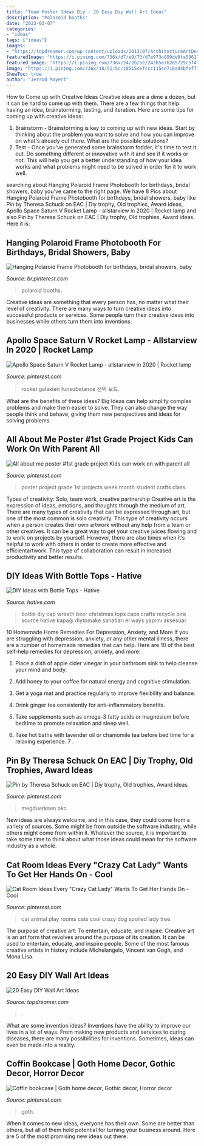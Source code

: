 ```yaml
---
title: "Team Poster Ideas Diy - 20 Easy Diy Wall Art Ideas"
description: "Polaroid booths"
date: "2023-02-07"
categories:
- "ideas"
tags: ["ideas"]
images:
- "https://topdreamer.com/wp-content/uploads/2013/07/ArchitectureArtDesigns-3126.jpg"
featuredImage: "https://i.pinimg.com/736x/d7/e9/73/d7e973c899de9fa596177929998970e3.jpg"
featured_image: "https://i.pinimg.com/736x/24/2b/5e/242b5e7b265729c5f4fde16cf71bc418.jpg"
image: "https://i.pinimg.com/736x/18/51/5c/18515cefccc1154e716ad4bfef7736e1--cat-play-rooms-dog-rooms.jpg"
ShowToc: true
author: "Jerrod Mayert"
---
```



How to Come up with Creative Ideas
Creative ideas are a dime a dozen, but it can be hard to come up with them. There are a few things that help: having an idea, brainstorming, testing, and iteration. 
Here are some tips for coming up with creative ideas:

1. Brainstorm - Brainstorming is key to coming up with new ideas. Start by thinking about the problem you want to solve and how you can improve on what's already out there. What are the possible solutions? 
2. Test - Once you've generated some brainstorm fodder, it's time to test it out. Do something different or innovative with it and see if it works or not. This will help you get a better understanding of how your idea works and what problems might need to be solved in order for it to work well. 

	

		
searching about Hanging Polaroid Frame Photobooth for birthdays, bridal showers, baby you've came to the right page. We have 8 Pics about Hanging Polaroid Frame Photobooth for birthdays, bridal showers, baby like Pin by Theresa Schuck on EAC | Diy trophy, Old trophies, Award ideas, Apollo Space Saturn V Rocket Lamp - allstarview in 2020 | Rocket lamp and also Pin by Theresa Schuck on EAC | Diy trophy, Old trophies, Award ideas. Here it is:
		
    
## Hanging Polaroid Frame Photobooth For Birthdays, Bridal Showers, Baby

<img loading=lazy src="https://i.pinimg.com/736x/24/2b/5e/242b5e7b265729c5f4fde16cf71bc418.jpg" onerror="this.onerror=null;this.src='https://tse2.mm.bing.net/th?id=OIP.y0wda7BgFk0KGDCdHSAJzQHaJ3&amp;pid=15.1';" alt="Hanging Polaroid Frame Photobooth for birthdays, bridal showers, baby">

_Source: br.pinterest.com_

>polaroid booths. 

	

Creative ideas are something that every person has, no matter what their level of creativity. There are many ways to turn creative ideas into successful products or services. Some people turn their creative ideas into businesses while others turn them into inventions.

    
## Apollo Space Saturn V Rocket Lamp - Allstarview In 2020 | Rocket Lamp

<img loading=lazy src="https://i.pinimg.com/736x/87/ea/ae/87eaae86f305c58049354857bb9aa72f.jpg" onerror="this.onerror=null;this.src='https://tse2.mm.bing.net/th?id=OIP.Vxy8sde4uVtuT_CPb_SJRAHaJ3&amp;pid=15.1';" alt="Apollo Space Saturn V Rocket Lamp - allstarview in 2020 | Rocket lamp">

_Source: pinterest.com_

>rocket galaxien funsubstance 선택 보드. 

	

What are the benefits of these ideas?
Big Ideas can help simplify complex problems and make them easier to solve. They can also change the way people think and behave, giving them new perspectives and ideas for solving problems.

    
## All About Me Poster #1st Grade Project Kids Can Work On With Parent All

<img loading=lazy src="https://i.pinimg.com/736x/61/96/0b/61960bb31e2442edbe000f1fe34828ee--all-about-me-poster-class-projects.jpg" onerror="this.onerror=null;this.src='https://tse1.mm.bing.net/th?id=OIP.itQ8Xwpb4E0JQ_JkT0cFAAAAAA&amp;pid=15.1';" alt="All about me poster #1st grade project Kids can work on with parent all">

_Source: pinterest.com_

>poster project grade 1st projects week month student crafts class. 

	

Types of creativity: Solo, team work, creative partnership
Creative art is the expression of ideas, emotions, and thoughts through the medium of art. There are many types of creativity that can be expressed through art, but one of the most common is solo creativity. This type of creativity occurs when a person creates their own artwork without any help from a team or other creatives. It can be a great way to get your creative juices flowing and to work on projects by yourself. However, there are also times when it’s helpful to work with others in order to create more effective and efficientartwork. This type of collaboration can result in increased productivity and better results.

    
## DIY Ideas With Bottle Tops - Hative

<img loading=lazy src="https://hative.com/wp-content/uploads/2015/01/bottle-tops/17-diy-ideas-with-bottle-tops.jpg" onerror="this.onerror=null;this.src='https://tse3.mm.bing.net/th?id=OIP.VihyGuQYKl9QbFiYTB1ecAHaJ4&amp;pid=15.1';" alt="DIY Ideas with Bottle Tops - Hative">

_Source: hative.com_

>bottle diy cap wreath beer christmas tops caps crafts recycle bira source hative kapağı diytomake sanatları el ways yapımı aksesuar. 

	

10 Homemade Home Remedies For Depression, Anxiety, and More
If you are struggling with depression, anxiety, or any other mental illness, there are a number of homemade remedies that can help. Here are 10 of the best self-help remedies for depression, anxiety, and more:
1. Place a dish of apple cider vinegar in your bathroom sink to help cleanse your mind and body.

2. Add honey to your coffee for natural energy and cognitive stimulation.

3. Get a yoga mat and practice regularly to improve flexibility and balance.

4. Drink ginger tea consistently for anti-inflammatory benefits.

5. Take supplements such as omega-3 fatty acids or magnesium before bedtime to promote relaxation and sleep well.

6. Take hot baths with lavender oil or chamomile tea before bed time for a relaxing experience.      7 .

    
## Pin By Theresa Schuck On EAC | Diy Trophy, Old Trophies, Award Ideas

<img loading=lazy src="https://i.pinimg.com/736x/d7/e9/73/d7e973c899de9fa596177929998970e3.jpg" onerror="this.onerror=null;this.src='https://tse3.mm.bing.net/th?id=OIP.0cv-Nxum4hoo4G6jJ5gsYQHaJ3&amp;pid=15.1';" alt="Pin by Theresa Schuck on EAC | Diy trophy, Old trophies, Award ideas">

_Source: pinterest.com_

>megduerksen okc. 

	

New ideas are always welcome, and in this case, they could come from a variety of sources. Some might be from outside the software industry, while others might come from within it. Whatever the source, it is important to take some time to think about what those ideas could mean for the software industry as a whole.

    
## Cat Room Ideas Every &quot;Crazy Cat Lady&quot; Wants To Get Her Hands On - Cool

<img loading=lazy src="https://i.pinimg.com/736x/18/51/5c/18515cefccc1154e716ad4bfef7736e1--cat-play-rooms-dog-rooms.jpg" onerror="this.onerror=null;this.src='https://tse3.mm.bing.net/th?id=OIP.Y-_M2-Lp5rkehFzgq9jSRgHaLX&amp;pid=15.1';" alt="Cat Room Ideas Every &quot;Crazy Cat Lady&quot; Wants To Get Her Hands On - Cool">

_Source: pinterest.com_

>cat animal play rooms cats cool crazy dog spoiled lady tree. 

	

The purpose of creative art: To entertain, educate, and inspire.
Creative art is an art form that revolves around the purpose of its creation. It can be used to entertain, educate, and inspire people. Some of the most famous creative artists in history include Michelangelo, Vincent van Gogh, and Mona Lisa.

    
## 20 Easy DIY Wall Art Ideas

<img loading=lazy src="https://topdreamer.com/wp-content/uploads/2013/07/ArchitectureArtDesigns-3126.jpg" onerror="this.onerror=null;this.src='https://tse2.mm.bing.net/th?id=OIP.0ZHYz6eneqMFYEaLNOhb6gHaHq&amp;pid=15.1';" alt="20 Easy DIY Wall Art Ideas">

_Source: topdreamer.com_

>. 

	

What are some invention ideas?
Inventions have the ability to improve our lives in a lot of ways. From making new products and services to curing diseases, there are many possibilities for inventions. Sometimes, ideas can even be made into a reality.

    
## Coffin Bookcase | Goth Home Decor, Gothic Decor, Horror Decor

<img loading=lazy src="https://i.pinimg.com/736x/c5/fc/b6/c5fcb61bce5ffba3d4d8a56723f9cb22.jpg" onerror="this.onerror=null;this.src='https://tse2.mm.bing.net/th?id=OIP.yCqBiAiVbQCnkKyFh-GC1AHaNL&amp;pid=15.1';" alt="Coffin bookcase | Goth home decor, Gothic decor, Horror decor">

_Source: pinterest.com_

>goth. 

	

When it comes to new ideas, everyone has their own. Some are better than others, but all of them hold potential for turning your business around. Here are 5 of the most promising new ideas out there: 

